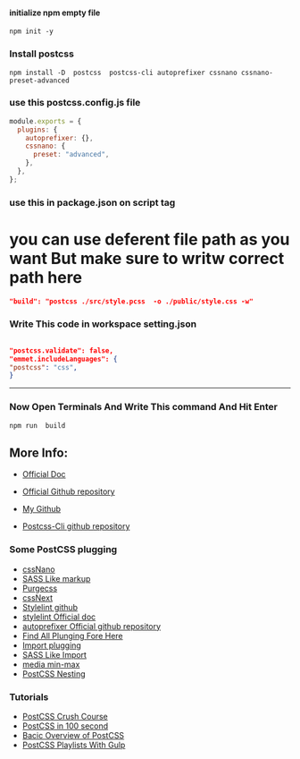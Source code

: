 #### initialize npm empty file

```
npm init -y
```

### Install postcss

```
npm install -D  postcss  postcss-cli autoprefixer cssnano cssnano-preset-advanced
```

### use this **postcss.config.js** file

```js 
module.exports = {
  plugins: {
    autoprefixer: {},
    cssnano: {
      preset: "advanced",
    },
  },
};

```

### use this in **package.json** on **script** tag
# you can use deferent file path as you want But make sure to writw correct path here 

```json
"build": "postcss ./src/style.pcss  -o ./public/style.css -w"
```

### Write This code in workspace setting.json

```json

"postcss.validate": false,
"emmet.includeLanguages": {
"postcss": "css",
}
```

---


### Now Open Terminals And  Write This command And Hit Enter 
```
npm run  build 
```
 
## More Info:

- [Official Doc](https://postcss.org/)

- [Official Github repository](https://github.com/postcss/postcss)

- [My Github ](https://github.com/Mdkawsarislam2002/tailwindcss-installations)

- [Postcss-Cli github repository ](https://github.com/postcss/postcss-cli)

### Some PostCSS plugging

- [cssNano](https://cssnano.co/)
- [SASS Like markup](https://github.com/csstools/precss)
- [Purgecss](https://purgecss.com/getting-started.html)
- [cssNext](https://cssnext.github.io/)
- [Stylelint github](https://github.com/stylelint/stylelint)
- [stylelint Official doc](https://stylelint.io/)
- [autoprefixer Official github repository  ](https://github.com/postcss/autoprefixer)
- [Find All Plunging Fore Here ](https://www.postcss.parts/)
- [Import plugging ](https://github.com/postcss/postcss-import)
- [SASS Like Import ](https://github.com/csstools/postcss-partial-import)
- [media min-max](https://github.com/postcss/postcss-media-minmax)
- [PostCSS Nesting](https://github.com/csstools/postcss-plugins/tree/main/plugins/postcss-nesting)
 
### Tutorials 
- [PostCSS Crush Course ](https://youtu.be/RuLrIJJzt60)
- [ PostCSS  in 100 second ](https://youtu.be/WhCXiEwdU1A)
- [ Bacic Overview of PostCSS](https://youtu.be/WhCXiEwdU1A) 
- [ PostCSS Playlists With Gulp](https://youtube.com/playlist?list=PLLnpHn493BHFvjZzyYrQP0RTsG-Al7j9m)
